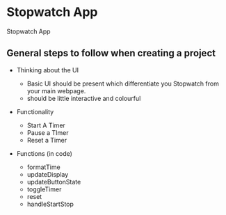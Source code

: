 # Stopwatch App
Stopwatch App

## General steps to follow when creating a project

- Thinking about the UI
	- Basic UI should be present which differentiate you Stopwatch from your main webpage.
	- should be little interactive and colourful

- Functionality
	- Start A Timer
	- Pause a TImer
	- Reset a Timer

- Functions (in code)
	- formatTime
	- updateDisplay
	- updateButtonState
	- toggleTimer
	- reset
	- handleStartStop